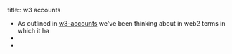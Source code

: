 title:: w3 accounts

- As outlined in [w3-accounts](https://hackmd.io/@gozala/w3-accounts) we've been thinking about in web2 terms in which it ha
-
-